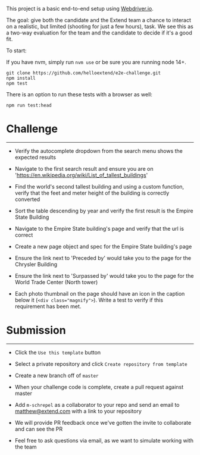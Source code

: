 This project is a basic end-to-end setup using [Webdriver.io](https://webdriver.io/docs/gettingstarted.html).

The goal: give both the candidate and the Extend team a chance to interact on a realistic, but limited (shooting for just a few hours), task. We see this as a two-way evaluation for the team and the candidate to decide if it's a good fit.

To start:

If you have nvm, simply run `nvm use` or be sure you are running node 14+.

```
git clone https://github.com/helloextend/e2e-challenge.git
npm install
npm test
```

There is an option to run these tests with a browser as well:

```
npm run test:head
```

# Challenge

---

-   Verify the autocomplete dropdown from the search menu shows the expected results

-   Navigate to the first search result and ensure you are on 'https://en.wikipedia.org/wiki/List_of_tallest_buildings'

-   Find the world's second tallest building and using a custom function, verify that the feet and meter height of the building is correctly converted

-   Sort the table descending by year and verify the first result is the Empire State Building

-   Navigate to the Empire State building's page and verify that the url is correct

-   Create a new page object and spec for the Empire State building's page

-   Ensure the link next to 'Preceded by' would take you to the page for the Chrysler Building

-   Ensure the link next to 'Surpassed by' would take you to the page for the World Trade Center (North tower)

-   Each photo thumbnail on the page should have an icon in the caption below it (`<div class="magnify">`). Write a test to verify if this requirement has been met.

# Submission

---

-   Click the `Use this template` button

-   Select a private repository and click `Create repository from template`

-   Create a new branch off of `master`

-   When your challenge code is complete, create a pull request against master

-   Add `m-schrepel` as a collaborator to your repo and send an email to [matthew@extend.com](mailto:matthew@extend.com) with a link to your repository

-   We will provide PR feedback once we've gotten the invite to collaborate and can see the PR

-   Feel free to ask questions via email, as we want to simulate working with the team
